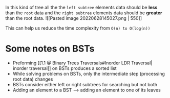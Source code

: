 In this kind of tree all the the `left subtree` elements data should be **less** than the `root` data and the `right subtree` elements data should be **greater** than the root data.
![[Pasted image 20220628145027.png | 550]]

This can help us reduce the time complexity from `O(n) to O(log(n))`

# Some notes on BSTs
- Preforming [[1.1 @ Binary Trees Traversals#Inorder LDR Traversal| inorder traversal]] on BSTs produces a sorted list
- While solving problems on BSTs, only the intermediate step (processing root data) changes
- BSTs consider either left or right subtrees for searching but not both 
- Adding an element to a BST -->  adding an element to one of its leaves

